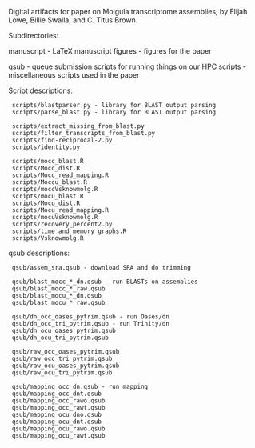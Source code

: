 Digital artifacts for paper on Molgula transcriptome assemblies,
by Elijah Lowe, Billie Swalla, and C. Titus Brown.

Subdirectories:

   manuscript - LaTeX manuscript
   figures - figures for the paper

   qsub - queue submission scripts for running things on our HPC
   scripts - miscellaneous scripts used in the paper

Script descriptions:

     scripts/blastparser.py - library for BLAST output parsing
     scripts/parse_blast.py - library for BLAST output parsing

     scripts/extract_missing_from_blast.py
     scripts/filter_transcripts_from_blast.py
     scripts/find-reciprocal-2.py
     scripts/identity.py

     scripts/mocc_blast.R
     scripts/Mocc_dist.R
     scripts/Mocc_read_mapping.R
     scripts/Moccu_blast.R
     scripts/moccVsknowmolg.R
     scripts/mocu_blast.R
     scripts/Mocu_dist.R
     scripts/Mocu_read_mapping.R
     scripts/mocuVsknowmolg.R
     scripts/recovery_percent2.py
     scripts/time and memory graphs.R
     scripts/Vsknowmolg.R

qsub descriptions:

     qsub/assem_sra.qsub - download SRA and do trimming

     qsub/blast_mocc_*_dn.qsub - run BLASTs on assemblies
     qsub/blast_mocc_*_raw.qsub
     qsub/blast_mocu_*_dn.qsub
     qsub/blast_mocu_*_raw.qsub

     qsub/dn_occ_oases_pytrim.qsub - run Oases/dn
     qsub/dn_occ_tri_pytrim.qsub - run Trinity/dn
     qsub/dn_ocu_oases_pytrim.qsub
     qsub/dn_ocu_tri_pytrim.qsub

     qsub/raw_occ_oases_pytrim.qsub
     qsub/raw_occ_tri_pytrim.qsub
     qsub/raw_ocu_oases_pytrim.qsub
     qsub/raw_ocu_tri_pytrim.qsub

     qsub/mapping_occ_dn.qsub - run mapping
     qsub/mapping_occ_dnt.qsub
     qsub/mapping_occ_rawo.qsub
     qsub/mapping_occ_rawt.qsub
     qsub/mapping_ocu_dno.qsub
     qsub/mapping_ocu_dnt.qsub
     qsub/mapping_ocu_rawo.qsub
     qsub/mapping_ocu_rawt.qsub
